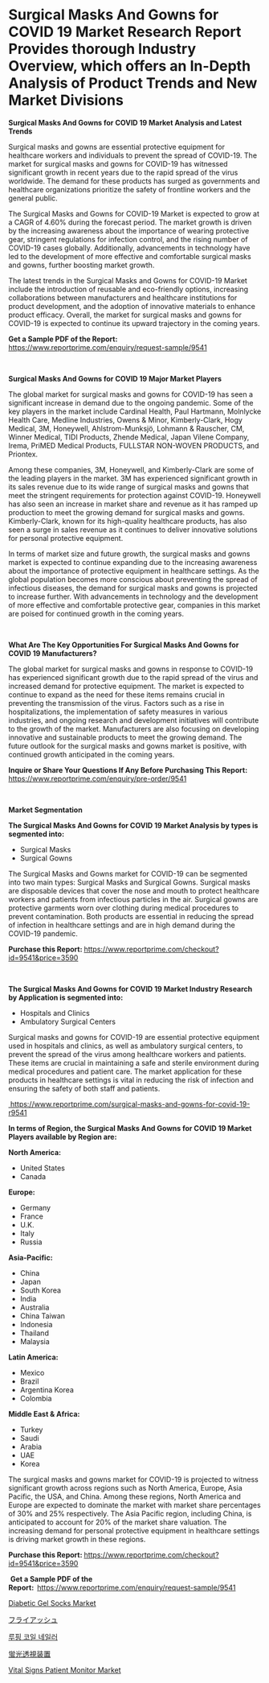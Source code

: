 <p><h1>Surgical Masks And Gowns for COVID 19 Market Research Report Provides thorough Industry Overview, which offers an In-Depth Analysis of Product Trends and New Market Divisions</h1></p><p><strong>Surgical Masks And Gowns for COVID 19 Market Analysis and Latest Trends</strong></p>
<p><p>Surgical masks and gowns are essential protective equipment for healthcare workers and individuals to prevent the spread of COVID-19. The market for surgical masks and gowns for COVID-19 has witnessed significant growth in recent years due to the rapid spread of the virus worldwide. The demand for these products has surged as governments and healthcare organizations prioritize the safety of frontline workers and the general public.</p><p>The Surgical Masks and Gowns for COVID-19 Market is expected to grow at a CAGR of 4.60% during the forecast period. The market growth is driven by the increasing awareness about the importance of wearing protective gear, stringent regulations for infection control, and the rising number of COVID-19 cases globally. Additionally, advancements in technology have led to the development of more effective and comfortable surgical masks and gowns, further boosting market growth.</p><p>The latest trends in the Surgical Masks and Gowns for COVID-19 Market include the introduction of reusable and eco-friendly options, increasing collaborations between manufacturers and healthcare institutions for product development, and the adoption of innovative materials to enhance product efficacy. Overall, the market for surgical masks and gowns for COVID-19 is expected to continue its upward trajectory in the coming years.</p></p>
<p><strong>Get a Sample PDF of the Report:&nbsp;</strong> <a href="https://www.reportprime.com/enquiry/request-sample/9541">https://www.reportprime.com/enquiry/request-sample/9541</a></p>
<p>&nbsp;</p>
<p><strong>Surgical Masks And Gowns for COVID 19 Major Market Players</strong></p>
<p><p>The global market for surgical masks and gowns for COVID-19 has seen a significant increase in demand due to the ongoing pandemic. Some of the key players in the market include Cardinal Health, Paul Hartmann, Molnlycke Health Care, Medline Industries, Owens & Minor, Kimberly-Clark, Hogy Medical, 3M, Honeywell, Ahlstrom-Munksjö, Lohmann & Rauscher, CM, Winner Medical, TIDI Products, Zhende Medical, Japan Vilene Company, Irema, PriMED Medical Products, FULLSTAR NON-WOVEN PRODUCTS, and Priontex.</p><p>Among these companies, 3M, Honeywell, and Kimberly-Clark are some of the leading players in the market. 3M has experienced significant growth in its sales revenue due to its wide range of surgical masks and gowns that meet the stringent requirements for protection against COVID-19. Honeywell has also seen an increase in market share and revenue as it has ramped up production to meet the growing demand for surgical masks and gowns. Kimberly-Clark, known for its high-quality healthcare products, has also seen a surge in sales revenue as it continues to deliver innovative solutions for personal protective equipment.</p><p>In terms of market size and future growth, the surgical masks and gowns market is expected to continue expanding due to the increasing awareness about the importance of protective equipment in healthcare settings. As the global population becomes more conscious about preventing the spread of infectious diseases, the demand for surgical masks and gowns is projected to increase further. With advancements in technology and the development of more effective and comfortable protective gear, companies in this market are poised for continued growth in the coming years.</p></p>
<p>&nbsp;</p>
<p><strong>What Are The Key Opportunities For Surgical Masks And Gowns for COVID 19 Manufacturers?</strong></p>
<p><p>The global market for surgical masks and gowns in response to COVID-19 has experienced significant growth due to the rapid spread of the virus and increased demand for protective equipment. The market is expected to continue to expand as the need for these items remains crucial in preventing the transmission of the virus. Factors such as a rise in hospitalizations, the implementation of safety measures in various industries, and ongoing research and development initiatives will contribute to the growth of the market. Manufacturers are also focusing on developing innovative and sustainable products to meet the growing demand. The future outlook for the surgical masks and gowns market is positive, with continued growth anticipated in the coming years.</p></p>
<p><strong>Inquire or Share Your Questions If Any Before Purchasing This Report:</strong> <a href="https://www.reportprime.com/enquiry/pre-order/9541">https://www.reportprime.com/enquiry/pre-order/9541</a></p>
<p>&nbsp;</p>
<p><strong>Market Segmentation</strong></p>
<p><strong>The Surgical Masks And Gowns for COVID 19 Market Analysis by types is segmented into:</strong></p>
<p><ul><li>Surgical Masks</li><li>Surgical Gowns</li></ul></p>
<p><p>The Surgical Masks and Gowns market for COVID-19 can be segmented into two main types: Surgical Masks and Surgical Gowns. Surgical masks are disposable devices that cover the nose and mouth to protect healthcare workers and patients from infectious particles in the air. Surgical gowns are protective garments worn over clothing during medical procedures to prevent contamination. Both products are essential in reducing the spread of infection in healthcare settings and are in high demand during the COVID-19 pandemic.</p></p>
<p><strong>Purchase this Report:&nbsp;</strong><a href="https://www.reportprime.com/checkout?id=9541&price=3590">https://www.reportprime.com/checkout?id=9541&price=3590</a></p>
<p>&nbsp;</p>
<p><strong>The Surgical Masks And Gowns for COVID 19 Market Industry Research by Application is segmented into:</strong></p>
<p><ul><li>Hospitals and Clinics</li><li>Ambulatory Surgical Centers</li></ul></p>
<p><p>Surgical masks and gowns for COVID-19 are essential protective equipment used in hospitals and clinics, as well as ambulatory surgical centers, to prevent the spread of the virus among healthcare workers and patients. These items are crucial in maintaining a safe and sterile environment during medical procedures and patient care. The market application for these products in healthcare settings is vital in reducing the risk of infection and ensuring the safety of both staff and patients.</p></p>
<p><a href="https://www.reportprime.com/surgical-masks-and-gowns-for-covid-19-r9541">&nbsp;https://www.reportprime.com/surgical-masks-and-gowns-for-covid-19-r9541</a></p>
<p><strong>In terms of Region, the Surgical Masks And Gowns for COVID 19 Market Players available by Region are:</strong></p>
<p>
    <p> <strong> North America: </strong>
        <ul>
            <li>United States</li>
            <li>Canada</li>
        </ul>
        </p> 
    <p> <strong> Europe: </strong>
        <ul>
            <li>Germany</li>
            <li>France</li>
            <li>U.K.</li>
            <li>Italy</li>
            <li>Russia</li>
        </ul>
        </p> 
    <p> <strong> Asia-Pacific: </strong>
        <ul>
            <li>China</li>
            <li>Japan</li>
            <li>South Korea</li>
            <li>India</li>
            <li>Australia</li>
            <li>China Taiwan</li>
            <li>Indonesia</li>
            <li>Thailand</li>
            <li>Malaysia</li>
        </ul>
        </p> 
    <p> <strong> Latin America: </strong>
        <ul>
            <li>Mexico</li>
            <li>Brazil</li>
            <li>Argentina Korea</li>
            <li>Colombia</li>
        </ul>
        </p> 
    <p> <strong> Middle East & Africa: </strong>
        <ul>
            <li>Turkey</li>
            <li>Saudi</li>
            <li>Arabia</li>
            <li>UAE</li>
            <li>Korea</li>
        </ul>
    </p>
    </p>
<p><p>The surgical masks and gowns market for COVID-19 is projected to witness significant growth across regions such as North America, Europe, Asia Pacific, the USA, and China. Among these regions, North America and Europe are expected to dominate the market with market share percentages of 30% and 25% respectively. The Asia Pacific region, including China, is anticipated to account for 20% of the market share valuation. The increasing demand for personal protective equipment in healthcare settings is driving market growth in these regions.</p></p>
<p><strong>Purchase this Report: </strong><a href="https://www.reportprime.com/checkout?id=9541&price=3590">https://www.reportprime.com/checkout?id=9541&price=3590</a></p>
<p>&nbsp;<strong>Get a Sample PDF of the Report:&nbsp;&nbsp;</strong><a href="https://www.reportprime.com/enquiry/request-sample/9541">https://www.reportprime.com/enquiry/request-sample/9541</a></p>
<p><strong></strong></p>
<p><p><a href="https://issuu.com/reportprime-2/docs/diabetic-gel-socks-market-size-2030.pptx">Diabetic Gel Socks Market</a></p><p><a href="https://github.com/laurenreichert/Market-Research-Report-List-1/blob/main/783488678609.md">フライアッシュ</a></p><p><a href="https://github.com/joannescott9078/Market-Research-Report-List-1/blob/main/418038473849.md">루핑 코일 네일러</a></p><p><a href="https://github.com/vtbvgl20191192/Market-Research-Report-List-2/blob/main/744333178608.md">蛍光透視装置</a></p><p><a href="https://github.com/MyrticeDare2023/Market-Research-Report-List-1/blob/main/vital-signs-patient-monitor-market.md">Vital Signs Patient Monitor Market</a></p></p>